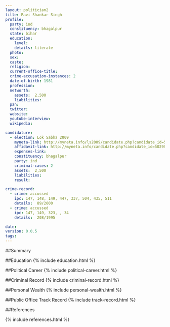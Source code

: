 ```yaml
---
layout: politician2
title: Ravi Shankar Singh
profile: 
  party: ind
  constituency: bhagalpur
  state: bihar
  education: 
    level: 
    details: literate
  photo: 
  sex: 
  caste: 
  religion: 
  current-office-title: 
  crime-accusation-instances: 2
  date-of-birth: 1981
  profession: 
  networth: 
    assets:  2,500
    liabilities: 
  pan: 
  twitter: 
  website: 
  youtube-interview: 
  wikipedia: 

candidature: 
  - election: Lok Sabha 2009
    myneta-link: http://myneta.info/ls2009/candidate.php?candidate_id=5029
    affidavit-link: http://myneta.info/candidate.php?candidate_id=5029&scan=original
    expenses-link: 
    constituency: bhagalpur 
    party: ind
    criminal-cases: 2
    assets:  2,500
    liabilities: 
    result:  

crime-record: 
  - crime: accussed
    ipc: 147, 148, 149, 447, 337, 504, 435, 511
    details:  89/2000  
  - crime: accussed
    ipc: 147, 149, 323, , 34
    details:  208/1995  

date: 
version: 0.0.5
tags: 
---
```

##Summary


##Education
{% include education.html %}


##Political Career
{% include political-career.html %}


##Criminal Record
{% include criminal-record.html %}


##Personal Wealth
{% include personal-wealth.html %}


##Public Office Track Record
{% include track-record.html %}


##References


{% include references.html %}